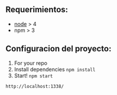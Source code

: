 ## Requerimientos:
* [node](https://nodejs.org/en/) > 4
* npm > 3

## Configuracion del proyecto:
1) For your repo
2) Install dependencies  `npm install`
3) Start! `npm start`

`http://localhost:1338/`



